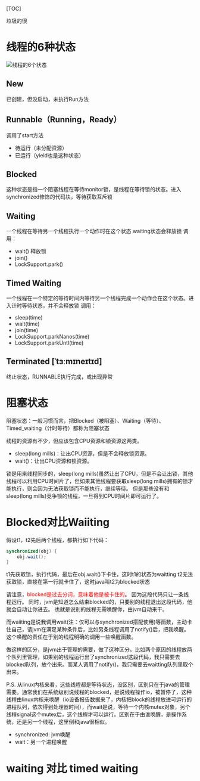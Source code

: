 [TOC]

垃圾的很

# 线程的6种状态
![线程的6个状态](https://raw.githubusercontent.com/1990frog/imagebed/default/1602317475_20191125135006853_659645966.png)

## New
已创建，但没启动，未执行Run方法
## Runnable（Running，Ready）
调用了start方法
+ 待运行（未分配资源）
+ 已运行（yield也是这种状态）
## Blocked
这种状态是指一个阻塞线程在等待monitor锁，是线程在等待锁的状态。进入synchronized修饰的代码块，等待获取互斥锁
## Waiting
一个线程在等待另一个线程执行一个动作时在这个状态
waiting状态会释放锁
调用：
+ wait() 释放锁
+ join()
+ LockSupport.park()
## Timed Waiting
一个线程在一个特定的等待时间内等待另一个线程完成一个动作会在这个状态。进入计时等待状态，并不会释放锁
调用：
+ sleep(time)
+ wait(time)
+ join(time)
+ LockSupport.parkNanos(time)
+ LockSupport.parkUntl(time)
## Terminated [ˈtɜːmɪneɪtɪd]
终止状态，RUNNABLE执行完成，或出现异常

# 阻塞状态
阻塞状态：一般习惯而言，把Blocked（被阻塞）、Waiting（等待）、Timed_waiting（计时等待）都称为阻塞状态

线程的资源有不少，但应该包含CPU资源和锁资源这两类。
+ sleep(long mills)：让出CPU资源，但是不会释放锁资源。
+ wait()：让出CPU资源和锁资源。

锁是用来线程同步的，sleep(long mills)虽然让出了CPU，但是不会让出锁，其他线程可以利用CPU时间片了，但如果其他线程要获取sleep(long mills)拥有的锁才能执行，则会因为无法获取锁而不能执行，继续等待。
但是那些没有和sleep(long mills)竞争锁的线程，一旦得到CPU时间片即可运行了。

# Blocked对比Waiiting
假设t1，t2先后两个线程，都执行如下代码：
```java
synchronized(obj) {
    obj.wait();
}
```
t1先获取锁，执行代码，最后在obj.wait()下卡住，这时t1的状态为waitting
t2无法获取锁，直接在第一行就卡住了，这时java叫t2为blocked状态

请注意，<font color="red">blocked是过去分词，意味着他是被卡住的</font>。
因为这段代码只让一条线程运行。
同时，jvm是知道怎么结束blocked的，只要别的线程退出这段代码，他就会自动让你进去。
也就是说别的线程无需唤醒你，由jvm自动来干。

而waiiting是说我调用wait(注：仅可以与synchronized搭配使用)等函数，主动卡住自己，请jvm在满足某种条件后，比如另条线程调用了notify()后，把我唤醒。
这个唤醒的责任在于别的线程明确的调用一些唤醒函数。

做这样的区分，是jvm出于管理的需要，做了这种区分，比如两个原因的线程放两个队列里管理，如果别的线程运行出了synchronized这段代码，我只需要去blocked队列，放个出来。而某人调用了notify()，我只需要去waitting队列里取个出来。

P.S. 从linux内核来看，这些线程都是等待状态，没区别，区别只在于java的管理需要。通常我们在系统级别说线程的blocked，是说线程操作io，被暂停了，这种线程由linux内核来唤醒（io设备报告数据来了，内核把block的线程放进可运行的进程队列，依次得到处理器时间），而wait是说，等待一个内核mutex对象，另个线程signal这个mutex后，这个线程才可以运行。区别在于由谁唤醒，是操作系统，还是另一个线程，这里倒和java很相似。

+ synchronized: jvm唤醒
+ wait：另一个进程唤醒

# waiting 对比 timed waiting